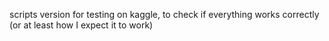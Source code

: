 scripts version for testing on kaggle, to check if everything works correctly (or at least how I expect it to work)